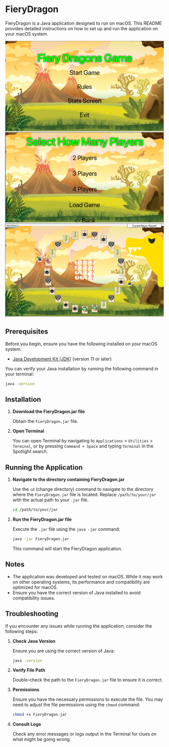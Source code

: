 # FieryDragon

FieryDragon is a Java application designed to run on macOS. This README provides detailed instructions on how to set up and run the application on your macOS system.

![alt text](<docs/Screenshot 2024-08-01 at 22.54.02.png>)
![alt text](<docs/Screenshot 2024-08-01 at 22.53.44.png>)
![alt text](<docs/Screenshot 2024-08-01 at 22.53.15.png>)
## Prerequisites

Before you begin, ensure you have the following installed on your macOS system:

- [Java Development Kit (JDK)](https://www.oracle.com/java/technologies/javase-jdk11-downloads.html) (version 11 or later)

You can verify your Java installation by running the following command in your terminal:

```sh
java -version
```

## Installation

1. **Download the FieryDragon.jar file**

   Obtain the `FieryDragon.jar` file.

2. **Open Terminal**

   You can open Terminal by navigating to `Applications` > `Utilities` > `Terminal`, or by pressing `Command + Space` and typing `Terminal` in the Spotlight search.

## Running the Application

1. **Navigate to the directory containing FieryDragon.jar**

   Use the `cd` (change directory) command to navigate to the directory where the `FieryDragon.jar` file is located. Replace `/path/to/your/jar` with the actual path to your `.jar` file.

   ```sh
   cd /path/to/your/jar
   ```

2. **Run the FieryDragon.jar file**

   Execute the `.jar` file using the `java -jar` command:

   ```sh
   java -jar FieryDragon.jar
   ```

   This command will start the FieryDragon application.

## Notes

- The application was developed and tested on macOS. While it may work on other operating systems, its performance and compatibility are optimized for macOS.
- Ensure you have the correct version of Java installed to avoid compatibility issues.

## Troubleshooting

If you encounter any issues while running the application, consider the following steps:

1. **Check Java Version**

   Ensure you are using the correct version of Java:

   ```sh
   java -version
   ```

2. **Verify File Path**

   Double-check the path to the `FieryDragon.jar` file to ensure it is correct.

3. **Permissions**

   Ensure you have the necessary permissions to execute the file. You may need to adjust the file permissions using the `chmod` command:

   ```sh
   chmod +x FieryDragon.jar
   ```

4. **Consult Logs**

   Check any error messages or logs output in the Terminal for clues on what might be going wrong.

